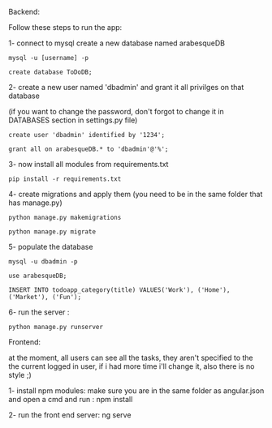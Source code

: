 Backend:

Follow these steps to run the app: 

1- connect to mysql create a new database named arabesqueDB

    mysql -u [username] -p

    create database ToDoDB;

2- create a new user named 'dbadmin' and grant it all privilges on that database

(if you want to change the password, don't forgot to change it in DATABASES section in settings.py file)

    create user 'dbadmin' identified by '1234'; 

    grant all on arabesqueDB.* to 'dbadmin'@'%';

3- now install all modules from requirements.txt

    pip install -r requirements.txt

4- create migrations and apply them (you need to be in the same folder that has manage.py)

    python manage.py makemigrations

    python manage.py migrate

5- populate the database

    mysql -u dbadmin -p

    use arabesqueDB;

    INSERT INTO todoapp_category(title) VALUES('Work'), ('Home'), ('Market'), ('Fun');
    
6- run the server :

    python manage.py runserver


Frontend:

at the moment, all users can see all the tasks, they aren't specified to the the current logged in user, if i had more time i'll change it, also there is no style ;)

1- install npm modules:
    make sure you are in the same folder as angular.json and open a cmd and run : npm install

2- run the front end server: 
    ng serve

